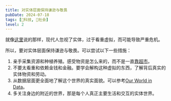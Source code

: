 ```yaml
---
title: 对实体层面保持谦逊与敬畏
pubDate: 2024-07-18
tags: [🔭科技, 👫社会]
level: 2
---
```


就像[这里](/rainbow/20240718)说的那样，现代人忽视了实体，过于看重虚拟，而可能导致严重危机。

所以，要对实体层面保持谦逊与敬畏。可以尝试以下一些措施：

1. 亲手采集资源和种植养殖。感受物资是怎么来的，而不是一直[靠超市](/xyy/20240717c)。
2. 不要太看重和依赖金钱和金融。要学会解构这种虚拟的东西，了解背后真实的实体物资和劳动。
3. 从数据层面更全面地了解这个世界的真实面貌。可以参考[Our World in Data]。
4. 多关注身边的附近的世界，那是每个人真正主要生活和交互的实体世界。

[Our World in Data]: https://ourworldindata.org
